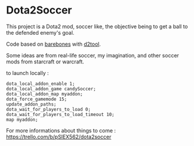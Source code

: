 Dota2Soccer
===========

This project is a Dota2 mod, soccer like, the objective being to get a ball to the defended enemy's goal.

Code based on [barebones](https://github.com/bmddota/barebones/) with [d2tool](https://github.com/D2Modding/d2tool).

Some ideas are from real-life soccer, my imagination, and other soccer mods from starcraft or warcraft.

to launch locally :

    dota_local_addon_enable 1;
    dota_local_addon_game candySoccer;
    dota_local_addon_map myaddon;
    dota_force_gamemode 15;
    update_addon_paths;
    dota_wait_for_players_to_load 0;
    dota_wait_for_players_to_load_timeout 10;
    map myaddon;

For more informations about things to come : https://trello.com/b/pSIEX562/dota2soccer